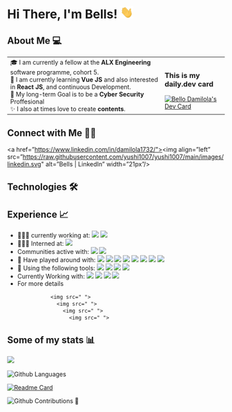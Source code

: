 # Hi There, I'm Bells! <img  src="https://raw.githubusercontent.com/ABSphreak/ABSphreak/master/gifs/Hi.gif" width="30px"> 



<h2>About Me  💻 </h2> 

<table>
<tr>
  <td valign="center">
    🎓 I am currently a fellow at the <strong>ALX Engineering</strong> software programme, cohort 5. <br>
    🌱 I am currently learning <strong>Vue JS</strong> and also interested in <strong>React JS</strong>, and continuous Development. <br>
    🎯 My long-term Goal is to be a <strong>Cyber Security</strong> Proffesional <br>
    ✨ I also at times love to create <strong>contents</strong>.
<td >
  <h3> This is my daily.dev card </h3>
    <a href="https://app.daily.dev/Damilola1732">
      <img src="https://api.daily.dev/devcards/8102222db6c64075af918f68a4181a5d.png?r=ubi" width="400" alt="Bello Damilola's Dev Card"/>
  </a>
  </td>
</tr>
</table>

<h2> Connect with Me 🤝🏾 </h2> 

<a href=”https://www.linkedin.com/in/damilola1732/"><img align=”left” src=”https://raw.githubusercontent.com/yushi1007/yushi1007/main/images/linkedin.svg" alt=”Bells | LinkedIn” width=”21px”/></a>


<h2> Technologies 🛠️ </h2>



<h2> Experience 📈 </h2>
<ul>
  <li> 👨🏽‍💻 currently working at: <img src="https://img.shields.io/badge/-.%20%20%20%20%20Digital%20agency%20%20%20%20%20%20-orange"> <img src="https://img.shields.io/badge/-.%20%20%20%20%20%20ALX%20SE-lightgrey">  </li>
  <li> 👨🏽‍💻 Interned at: <img src="https://img.shields.io/badge/-.%20%20%20%20%20TIIDELab-blue"> </li>
   <li> Communities active with: <img src="https://img.shields.io/badge/code-Lagos%20Dev.%20community-red"> <img src=" https://img.shields.io/badge/TIIDELab-Dev.%20community-yellowgreen"> </li> 
   <li> 🔭 Have played around with:  <img src="https://camo.githubusercontent.com/76f7578b434c64b20c3029c2bec1941dd6bddcf10c89027edbb37a27a20e0c03/68747470733a2f2f696d672e736869656c64732e696f2f62616467652f48746d6c352d2545322539382538352545322539382538352545322539382538362d6c69676874677265793f6c6162656c436f6c6f723d326262633861266c6f676f3d48746d6c35267374796c653d666f722d7468652d6261646765266c6f676f436f6c6f723d7768697465">
     <img src="https://camo.githubusercontent.com/3a0f693cfa032ea4404e8e02d485599bd0d192282b921026e89d271aaa3d7565/68747470733a2f2f696d672e736869656c64732e696f2f62616467652f435353332d3135373242363f7374796c653d666f722d7468652d6261646765266c6f676f3d63737333266c6f676f436f6c6f723d7768697465">
     <img src="https://camo.githubusercontent.com/e9b080a6541e5355827ea91b6a0302cbbc54af4705b0c6b0f1561a0957ced2fb/68747470733a2f2f696d672e736869656c64732e696f2f62616467652f5461696c77696e645f4353532d3338423241433f7374796c653d666f722d7468652d6261646765266c6f676f3d7461696c77696e642d637373266c6f676f436f6c6f723d7768697465">
   <img src="https://camo.githubusercontent.com/3a0f693cfa032ea4404e8e02d485599bd0d192282b921026e89d271aaa3d7565/68747470733a2f2f696d672e736869656c64732e696f2f62616467652f435353332d3135373242363f7374796c653d666f722d7468652d6261646765266c6f676f3d63737333266c6f676f436f6c6f723d7768697465">     
  <img src=" https://camo.githubusercontent.com/7cd014f2acc132862479990cbd13108602d13381efeed9d761651c5f7ba2e54d/68747470733a2f2f696d672e736869656c64732e696f2f62616467652f2d5461696c77696e642d3338423241433f7374796c653d706c6173746963266c6f676f3d7461696c77696e642d637373266c6f676f436f6c6f723d7768697465">
        <img src=" https://camo.githubusercontent.com/77eb562672841cedcc29c58f55dea4aeb55305de2986772cf54ebbc31380f103/68747470733a2f2f696d672e736869656c64732e696f2f62616467652f432532332d3635303039343f6c6f676f3d432d5368617270">
          <img src="https://camo.githubusercontent.com/1b7dd7d164fbd6217c01ae4b556390e60b4721f860a69482a685b2c1c9c9069a/68747470733a2f2f696d672e736869656c64732e696f2f62616467652f2d567565746966792d626c61636b3f7374796c653d666c61742d737175617265266c6f676f3d76756574696679 ">
            <img src="https://camo.githubusercontent.com/cc663b44f5f2d7e674990fd054d828aae0e30ec8df36768e5f5552978da1cfdf/68747470733a2f2f696d672e736869656c64732e696f2f62616467652f2d507974686f6e2d3333333333333f7374796c653d666c6174266c6f676f3d707974686f6e "> </li>
  
  
  <li> 🔧 Using the following tools: <img src="https://camo.githubusercontent.com/97c96464ad911fabe685e106dcf52caf1e0044915b655e02656dbcd73a7d5be9/68747470733a2f2f696d672e736869656c64732e696f2f62616467652f5653253230436f64652d696e666f726d6174696f6e616c3f7374796c653d666c6174266c6f676f3d76697375616c2d73747564696f2d636f6465266c6f676f436f6c6f723d30303741434326636f6c6f723d323338363336266c6162656c436f6c6f723d666666666666"> 
    <img src="https://camo.githubusercontent.com/2f4cfda3ad13edc21f4d77762d28f953af402b3fcf880d478f0df7f758b82d3a/68747470733a2f2f696d672e736869656c64732e696f2f62616467652f4769744875622d696e666f726d6174696f6e616c3f7374796c653d666c6174266c6f676f3d676974687562266c6f676f436f6c6f723d66666666666626636f6c6f723d323338363336266c6162656c436f6c6f723d313831373137">  
    <img src=" https://camo.githubusercontent.com/97c96464ad911fabe685e106dcf52caf1e0044915b655e02656dbcd73a7d5be9/68747470733a2f2f696d672e736869656c64732e696f2f62616467652f5653253230436f64652d696e666f726d6174696f6e616c3f7374796c653d666c6174266c6f676f3d76697375616c2d73747564696f2d636f6465266c6f676f436f6c6f723d30303741434326636f6c6f723d323338363336266c6162656c436f6c6f723d666666666666"> 
    <img src="https://camo.githubusercontent.com/4b27cac41dd7639389c606e8ba44d759b2bc52b251e7b00d83696cb17aa632ab/68747470733a2f2f696d672e736869656c64732e696f2f62616467652f4749542d696e666f726d6174696f6e616c3f7374796c653d666c6174266c6f676f3d676974266c6f676f436f6c6f723d66666666666626636f6c6f723d323338363336266c6162656c436f6c6f723d463035303332"> </li>
  <li> Currently Working with:  <img src="https://camo.githubusercontent.com/d8971eb578649b5861b3b3694bc2684ff4bf5bb346042b20f8f6e26010dce374/68747470733a2f2f696d672e736869656c64732e696f2f62616467652f52656163742d3631444146423f7374796c653d666c6174266c6f676f3d7265616374266c6f676f436f6c6f723d7768697465">
    <img src="https://camo.githubusercontent.com/48b088af2f410308330bc8599f5e7984de96951a7f7f069c349ff0509e6de48e/68747470733a2f2f696d672e736869656c64732e696f2f62616467652f52656475782d696e666f726d6174696f6e616c3f7374796c653d666c6174266c6f676f3d5265647578266c6f676f436f6c6f723d776869746526636f6c6f723d323338363336266c6162656c436f6c6f723d373634414243">
     <img src="https://camo.githubusercontent.com/e1158aa1510d2ff201f94fb15831ae9585b23668e4888a98033d98a036eaa6d4/68747470733a2f2f696d672e736869656c64732e696f2f62616467652f5655452d3030383030302e7376673f267374796c653d666c6174266c6f676f3d7675652e6a73266c6f676f436f6c6f723d7768697465 ">
    <img src="https://camo.githubusercontent.com/90acd4bf84162e84336363f9f2c5920c532da5435baa99b391ced965acee2f0b/68747470733a2f2f696d672e736869656c64732e696f2f62616467652f2d567565582d3032374135383f7374796c653d666c61742d737175617265266c6162656c436f6c6f723d303237413538266c6f676f3d767565646f746a73">
  </li>
  <li> For more details </li>
</ul>
  
  
 

                  <img src=" ">
                    <img src=" ">
                      <img src=" ">
                        <img src=" ">
     
      
 
 
 
 
 
 
 




## Some of my stats :bar_chart:

<img src="https://github-readme-stats.vercel.app/api?username=Damilola1732&show_icons=true&theme=radical&include_all_commits=true">

<br>


![Github Languages](https://github-readme-stats.vercel.app/api/top-langs/?username=Damilola1732&layout=compact&count_private=true)

[![Readme Card](https://github-readme-stats.vercel.app/api/pin/?username=Damilola1732&show_icons=true&hide_border=true&theme=dark&repo=zext-mini-player)](https://github.com/https://github.com/Damilola1732/zext-mini-player)

![Github Contributions](https://github-readme-streak-stats.herokuapp.com/?user=Damilola1732&hide_border=true)
👋

